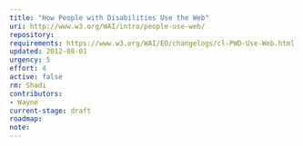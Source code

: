 ```yaml
---
title: "How People with Disabilities Use the Web"
uri: http://www.w3.org/WAI/intro/people-use-web/
repository:
requirements: https://www.w3.org/WAI/EO/changelogs/cl-PWD-Use-Web.html
updated: 2012-08-01
urgency: 5
effort: 4
active: false
rm: Shadi
contributors:
- Wayne
current-stage: draft
roadmap:
note:
---
```

